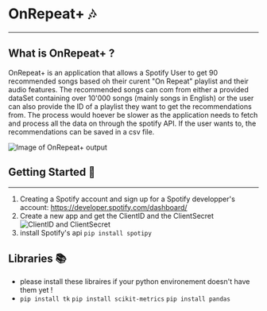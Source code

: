 # OnRepeat+ 🎶
---
## What is OnRepeat+ ?

OnRepeat+ is an application that allows a Spotify User to get 90 recommended songs based oh their curent "On Repeat" playlist and their audio features. The recommended songs can com from either a provided dataSet containing over 10'000 songs (mainly songs in English) or the user can also provide the ID of a playlist they want to get the recommendations from. The process would hoever be slower as the application needs to fetch and process all the data on through the spotify API. If the user wants to, the recommendations can be saved in a csv file.

![Image of OnRepeat+ output](https://user-images.githubusercontent.com/71267194/205446977-3efc6e9f-cfdb-41c8-a02c-5968aaf7fa07.png)


## Getting Started 🔧
---
1) Creating a Spotify account and sign up for a Spotify developper's account: https://developer.spotify.com/dashboard/
2) Create a new app and get the ClientID and the ClientSecret ![ClientID and ClientSecret](https://user-images.githubusercontent.com/71267194/205448661-d4c553fa-9fc9-4e39-9433-5c724186cdeb.png)
3) install Spotify's api `pip install spotipy`

## Libraries 📚
  + please install these libraires if your python environement doesn't have them yet ! 
  + `pip install tk` `pip install scikit-metrics` `pip install pandas`
